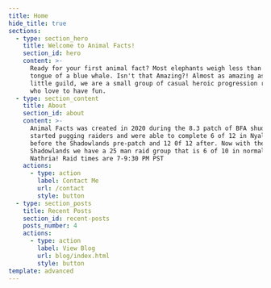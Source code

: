 ```yaml
---
title: Home
hide_title: true
sections:
  - type: section_hero
    title: Welcome to Animal Facts!
    section_id: hero
    content: >-
      Ready for your first animal fact? Most elephants weigh less than the
      tongue of a blue whale. Isn't that Amazing?! Almost as amazing as our
      little guild, we are a small group of casual heroic progression raiders
      who love to have fun.
  - type: section_content
    title: About
    section_id: about
    content: >-
      Animal Facts was created in 2020 during the 8.3 patch of BFA shudders. We
      started pugging raiders and were able to complete 6 of 12 in Nyalotha
      before the Shadowlands pre-patch and 12 0f 12 after. Now with the hype of
      Shadowlands we have a 25 man raid group that is 6 of 10 in normal Castle
      Nathria! Raid times are 7-9:30 PM PST
    actions:
      - type: action
        label: Contact Me
        url: /contact
        style: button
  - type: section_posts
    title: Recent Posts
    section_id: recent-posts
    posts_number: 4
    actions:
      - type: action
        label: View Blog
        url: blog/index.html
        style: button
template: advanced
---
```

